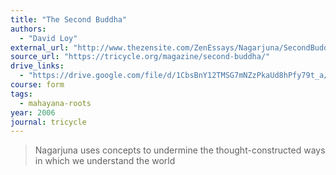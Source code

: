 ```yaml
---
title: "The Second Buddha"
authors:
  - "David Loy"
external_url: "http://www.thezensite.com/ZenEssays/Nagarjuna/SecondBuddha_Nagarjuna_Loy.html"
source_url: "https://tricycle.org/magazine/second-buddha/"
drive_links:
  - "https://drive.google.com/file/d/1CbsBnY12TMSG7mNZzPkaUd8hPfy79t_a/view?usp=drivesdk"
course: form
tags:
  - mahayana-roots
year: 2006
journal: tricycle
---
```


> Nagarjuna uses concepts to undermine the thought-constructed ways in which we understand the world

